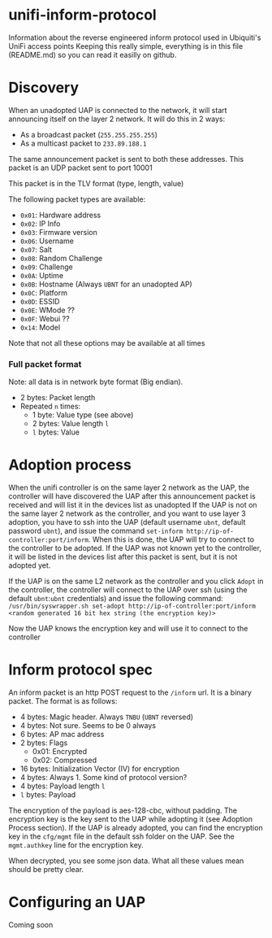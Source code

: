 # unifi-inform-protocol

Information about the reverse engineered inform protocol used in Ubiquiti's UniFi access points
Keeping this really simple, everything is in this file (README.md) so you can read it easilly on github.

# Discovery
When an unadopted UAP is connected to the network, it will start announcing itself on the layer 2 network. It will do this in 2 ways:

 * As a broadcast packet (`255.255.255.255`)
 * As a multicast packet to `233.89.188.1`

The same announcement packet is sent to both these addresses. This packet is an UDP packet sent to port 10001

This packet is in the TLV format (type, length, value)

The following packet types are available:

 * `0x01`: Hardware address
 * `0x02`: IP Info
 * `0x03`: Firmware version
 * `0x06`: Username
 * `0x07`: Salt
 * `0x08`: Random Challenge
 * `0x09`: Challenge
 * `0x0A`: Uptime
 * `0x0B`: Hostname (Always `UBNT` for an unadopted AP)
 * `0x0C`: Platform
 * `0x0D`: ESSID
 * `0x0E`: WMode ??
 * `0x0F`: Webui ??
 * `0x14`: Model

Note that not all these options may be available at all times

### Full packet format
Note: all data is in network byte format (Big endian).

 * 2 bytes: Packet length
 * Repeated `n` times:
   * 1 byte: Value type (see above)
   * 2 bytes: Value length `l`
   * `l` bytes: Value

# Adoption process
When the unifi controller is on the same layer 2 network as the UAP, the controller will have discovered the UAP after this announcement packet is received and will list it in the devices list as unadopted
If the UAP is not on the same layer 2 network as the controller, and you want to use layer 3 adoption, you have to ssh into the UAP (default username `ubnt`, default password `ubnt`), and issue the command `set-inform http://ip-of-controller:port/inform`. When this is done, the UAP will try to connect to the controller to be adopted. If the UAP was not known yet to the controller, it will be listed in the devices list after this packet is sent, but it is not adopted yet.

If the UAP is on the same L2 network as the controller and you click `Adopt` in the controller, the controller will connect to the UAP over ssh (using the default `ubnt`:`ubnt` credentials) and issue the following command:
`/usr/bin/syswrapper.sh set-adopt http://ip-of-controller:port/inform <random generated 16 bit hex string (the encryption key)>`

Now the UAP knows the encryption key and will use it to connect to the controller

# Inform protocol spec
An inform packet is an http POST request to the `/inform` url. It is a binary packet. The format is as follows:
 * 4 bytes: Magic header. Always `TNBU` (`UBNT` reversed)
 * 4 bytes: Not sure. Seems to be 0 always
 * 6 bytes: AP mac address
 * 2 bytes: Flags
   * 0x01: Encrypted
   * 0x02: Compressed
 * 16 bytes: Initialization Vector (IV) for encryption
 * 4 bytes: Always 1. Some kind of protocol version?
 * 4 bytes: Payload length `l`
 * `l` bytes: Payload

The encryption of the payload is aes-128-cbc, without padding.
The encryption key is the key sent to the UAP while adopting it (see Adoption Process section).
If the UAP is already adopted, you can find the encryption key in the `cfg/mgmt` file in the default ssh folder on the UAP. See the `mgmt.authkey` line for the encryption key.

When decrypted, you see some json data. What all these values mean should be pretty clear.

# Configuring an UAP
Coming soon
